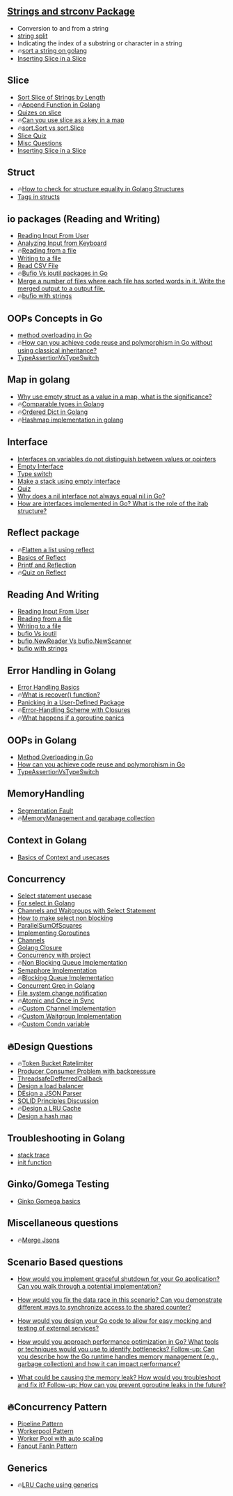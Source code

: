 ## [Strings and strconv Package](https://github.com/MeSabya/Golang/blob/main/01.Strings/00.%20Strings%20and%20strconv%20Package.md)
   - Conversion to and from a string
   - [string split](https://github.com/MeSabya/Golang/blob/main/01.Strings/01.%20StringBasics.md#ways-to-split-a-string-into-a-slice)
   - Indicating the index of a substring or character in a string
   - 🔥[sort a string on golang](https://github.com/MeSabya/Golang/blob/main/01.Strings/01.%20StringBasics.md#sort-a-string-in-go)
   - [Inserting Slice in a Slice](https://github.com/MeSabya/Golang/blob/main/01.Strings/04.%20Inserting%20Slice%20in%20a%20Slice.md)

## Slice 
- [Sort Slice of Strings by Length](https://github.com/MeSabya/Golang/blob/main/000.Slice/00.%20Sort%20Slice%20of%20Strings%20by%20Length.md)
- 🔥[Append Function in Golang](https://github.com/MeSabya/Golang/blob/main/000.Slice/01.%20Understanding%20Append%20function%20in%20slice.md)
- [Quizes on slice](https://github.com/MeSabya/Golang/blob/main/000.Slice/02.%20MoreSliceQuizes.md)
- 🔥[Can you use slice as a key in a map](https://github.com/MeSabya/Golang/blob/main/000.Slice/03.Can%20you%20use%20slice%20as%20a%20key%20in%20a%20map.md)
- 🔥[sort.Sort vs sort.Slice](https://github.com/MeSabya/Golang/blob/main/000.Slice/04.%20sort.Sort%20vs%20sort.Slice.md#sortsort-vs-sortslice)
- [Slice Quiz](https://github.com/MeSabya/Golang/blob/main/01.Strings/09.%20Quiz.md)
- [Misc Questions](https://github.com/MeSabya/Golang/blob/main/01.Strings/07.%20append.md)
- [Inserting Slice in a Slice](https://github.com/MeSabya/Golang/blob/main/01.Strings/04.%20Inserting%20Slice%20in%20a%20Slice.md)

## Struct
- 🔥[How to check for structure equality in Golang Structures](https://github.com/MeSabya/Golang/blob/main/02.%20Structs/00.%20HowToCompareTwoStructs.md)
- [Tags in structs](https://github.com/MeSabya/Golang/blob/main/02.%20Structs/01.%20Tags%20in%20struct.md)
  
## io packages (Reading and Writing)
- [Reading Input From User](https://github.com/MeSabya/Golang/blob/main/05.Reading%20and%20Writing/00.%20Reading%20Input%20From%20User.md)
- [Analyzing Input from Keyboard](https://github.com/MeSabya/Golang/blob/main/05.Reading%20and%20Writing/01.%20Analyzing%20Input%20from%20Keyboard.md)
- 🔥[Reading from a file](https://github.com/MeSabya/Golang/blob/main/05.Reading%20and%20Writing/03.%20Reading%20From%20a%20file.md)
- [Writing to a file](https://github.com/MeSabya/Golang/blob/main/05.Reading%20and%20Writing/04.%20Writing%20to%20a%20File.md)
- [Read CSV File](https://github.com/MeSabya/Golang/blob/main/05.Reading%20and%20Writing/05.%20Read%20CSV%20File.md)
- 🔥[Bufio Vs ioutil packages in Go](https://github.com/MeSabya/Golang/blob/main/05.Reading%20and%20Writing/06.%20bufio%20vs%20ioutil.md)
- [Merge a number of files where each file has sorted words in it. Write the merged output to a output file.](https://github.com/MeSabya/Golang/blob/main/05.Reading%20and%20Writing/10.FileOperations%20in%20Golang%20Vs%20Python.md)
- 🔥[bufio with strings](https://github.com/MeSabya/Golang/blob/main/05.Reading%20and%20Writing/08.%20bufio%20with%20strings.md)

## OOPs Concepts in Go
- [method overloading in Go](https://github.com/MeSabya/Golang/blob/main/12.%20Oops/02.%20Method%20Overloading%20in%20Go.md)
- 🔥[How can you achieve code reuse and polymorphism in Go without using classical inheritance?](https://github.com/MeSabya/Golang/blob/main/12.%20Oops/03.%20How%20can%20you%20achieve%20code%20reuse%20and%20polymorphism%20in%20Go%20without%20using%20classical%20inheritance.md)
- [TypeAssertionVsTypeSwitch](https://github.com/MeSabya/Golang/blob/main/12.%20Oops/04.%20TypeAssertionVsTypeSwitch.md)

## Map in golang
- [Why use empty struct as a value in a map, what is the significance?](https://github.com/MeSabya/Golang/blob/main/07.%20Maps/00.%20Declaration%20and%20Initialization.md#why-use-empty-struct-as-a-value-in-a-map-what-is-the-significance)
- 🔥[Comparable types in Golang](https://github.com/MeSabya/Golang/blob/main/07.%20Maps/02.%20Comparable%20Types%20in%20Golang.md)
- 🔥[Ordered Dict in Golang](https://github.com/MeSabya/Golang/blob/main/07.%20Maps/01.%20Ordered%20Dict%20in%20golang.go)
- 🔥[Hashmap implementation in golang](https://github.com/MeSabya/Golang/blob/main/07.%20Maps/03.%20How%20hashmap%20is%20implemented.md) 

## Interface
- [Interfaces on variables do not distinguish between values or pointers](https://github.com/MeSabya/Golang/blob/main/03.%20InterfacesAndReflection/02.%20Implementation%20of%20Interfaces.md)
- [Empty Interface](https://github.com/MeSabya/Golang/blob/main/03.%20InterfacesAndReflection/03.%20Empty%20Interface.md)
- [Type switch](https://github.com/MeSabya/Golang/blob/main/03.%20InterfacesAndReflection/01.%20The%20Type%20Switch.md)
- [Make a stack using empty interface](https://github.com/MeSabya/Golang/blob/main/03.%20InterfacesAndReflection/06.%20Make%20a%20Stack%20with%20Variable%20Internal%20Types.md)
- [Quiz](https://github.com/MeSabya/Golang/blob/main/03.%20InterfacesAndReflection/07.%20Quiz.md)
- [Why does a nil interface not always equal nil in Go?](https://github.com/MeSabya/Golang/blob/main/03.%20InterfacesAndReflection/10.%20nil%20interface.md)
- [How are interfaces implemented in Go? What is the role of the itab structure?](https://github.com/MeSabya/Golang/blob/main/03.%20InterfacesAndReflection/09.%20How%20are%20interfaces%20implemented%20in%20Go%3F%20What%20is%20the%20role%20of%20the%20itab%20structure.md)

## Reflect package
- 🔥[Flatten a list using reflect](https://github.com/MeSabya/Golang/blob/main/03.%20InterfacesAndReflection/08.%20Flatten%20a%20list%20using%20reflect.go)
- [Basics of Reflect](https://github.com/MeSabya/Golang/blob/main/03.%20InterfacesAndReflection/04.%20ReflectPackage.md)
- [ Printf and Reflection](https://github.com/MeSabya/Golang/blob/main/03.%20InterfacesAndReflection/05.%20Printf%20and%20Reflection.md)
- 🔥[Quiz on Reflect](https://github.com/MeSabya/Golang/blob/main/03.%20InterfacesAndReflection/07.%20Quiz.md)

## Reading And Writing
- [Reading Input From User](https://github.com/MeSabya/Golang/blob/main/05.Reading%20and%20Writing/00.%20Reading%20Input%20From%20User.md)
- [Reading from a file](https://github.com/MeSabya/Golang/blob/main/05.Reading%20and%20Writing/03.%20Reading%20From%20a%20file.md)
- [Writing to a file](https://github.com/MeSabya/Golang/blob/main/05.Reading%20and%20Writing/04.%20Writing%20to%20a%20File.md)
- [bufio Vs ioutil](https://github.com/MeSabya/Golang/blob/main/05.Reading%20and%20Writing/06.%20bufio%20vs%20ioutil.md)
- [bufio.NewReader Vs bufio.NewScanner](https://github.com/MeSabya/Golang/blob/main/05.Reading%20and%20Writing/07.%20bufio.NewReader%20Vs%20bufio.NewScanner.md)
- [bufio with strings](https://github.com/MeSabya/Golang/blob/main/05.Reading%20and%20Writing/08.%20bufio%20with%20strings.md)

## Error Handling in Golang
- [Error Handling Basics](https://github.com/MeSabya/Golang/blob/main/06.%20ErrorHandling/00.%20Error-Handling.md)
- 🔥[What is recover() function?](https://github.com/MeSabya/Golang/blob/main/06.%20ErrorHandling/01.%20Run-time%20Exceptions%20and%20Panic.md#go-panicking)
- [Panicking in a User-Defined Package](https://github.com/MeSabya/Golang/blob/main/06.%20ErrorHandling/02.%20Panicking%20in%20a%20User-Defined%20Package.md)
- 🔥[Error-Handling Scheme with Closures](https://github.com/MeSabya/Golang/blob/main/06.%20ErrorHandling/03.%20Error-Handling%20Scheme%20with%20Closures.md)
- 🔥[What happens if a goroutine panics](https://github.com/MeSabya/Golang/blob/main/06.%20ErrorHandling/05.%20What%20happens%20if%20a%20goroutine%20panics.md)

## OOPs in Golang
- [Method Overloading in Go](https://github.com/MeSabya/Golang/blob/main/12.%20Oops/02.%20Method%20Overloading%20in%20Go.md)
- [How can you achieve code reuse and polymorphism in Go](https://github.com/MeSabya/Golang/blob/main/12.%20Oops/03.%20How%20can%20you%20achieve%20code%20reuse%20and%20polymorphism%20in%20Go%20without%20using%20classical%20inheritance.md)
- [TypeAssertionVsTypeSwitch](https://github.com/MeSabya/Golang/blob/main/12.%20Oops/04.%20TypeAssertionVsTypeSwitch.md)

## MemoryHandling
- [Segmentation Fault](https://github.com/MeSabya/Golang/blob/main/15.%20MemoryHandlingInGo/00.SegmentationFault.md)
- 🔥[MemoryManagement and garabage collection](https://github.com/MeSabya/Golang/blob/main/15.%20MemoryHandlingInGo/01.%20MemoryManagement%20and%20garabage%20collectionin%20Golang.md)

## Context in Golang
- [Basics of Context and usecases](https://github.com/MeSabya/Golang/blob/main/13.%20Context%20in%20golang/00.Basics.md)

## Concurrency
- [Select statement usecase](https://github.com/MeSabya/Golang/blob/main/09.%20Building%20Blocks%20of%20concurrency%20In%20Golang/00.%20Select.md#what-are-the-problems-solved-by-select-statement-in-golang)
- [For select in Golang](https://github.com/MeSabya/Golang/blob/main/09.%20Building%20Blocks%20of%20concurrency%20In%20Golang/05.%20For%20select.md)
- [Channels and Waitgroups with Select Statement](https://github.com/MeSabya/Golang/blob/main/09.%20Building%20Blocks%20of%20concurrency%20In%20Golang/06.0%20Channels%20and%20Waitgroups%20with%20Select%20Statement.md)
- [How to make select non blocking](https://github.com/MeSabya/Golang/blob/main/09.%20Building%20Blocks%20of%20concurrency%20In%20Golang/06.0%20Channels%20and%20Waitgroups%20with%20Select%20Statement.md#how-to-make-select-non-blocking)
- [ParallelSumOfSquares](https://github.com/MeSabya/Golang/blob/main/10.%20Tricky%20Questions/00.%20ParallelSumOfSquares.md)
- [Implementing Goroutines](https://github.com/MeSabya/Golang/blob/main/04.%20GoRoutinesAndChannels/01.%20Implementing%20Goroutines.md)
- [Channels](https://github.com/MeSabya/Golang/blob/main/04.%20GoRoutinesAndChannels/02.%20Channels.md)
- [Golang Closure](https://github.com/MeSabya/Golang/blob/main/04.%20GoRoutinesAndChannels/03.%20Golang%20Closure.md)
- [Concurrency with project](https://blog.devgenius.io/concurrency-with-sample-project-in-golang-297400beb0a4)
- 🔥[Non Blocking Queue Implementation](https://github.com/MeSabya/Golang/blob/main/04.%20GoRoutinesAndChannels/Concurrency%20Problems%20And%20Solutions/00.%20Non%20Blocking%20Queue.md)
- [Semaphore Implementation](https://github.com/MeSabya/Golang/blob/main/04.%20GoRoutinesAndChannels/Concurrency%20Problems%20And%20Solutions/02.%20Semaphore.md)
- 🔥[Blocking Queue Implementation](https://github.com/MeSabya/Golang/blob/main/04.%20GoRoutinesAndChannels/Concurrency%20Problems%20And%20Solutions/01.%20BlockingQueue.md)
- [Concurrent Grep in Golang](https://github.com/MeSabya/Golang/blob/main/04.%20GoRoutinesAndChannels/Concurrency%20Problems%20And%20Solutions/ConcurrentGrep.md)
- [File system change notification](https://github.com/souvikhaldar/file-change/blob/main/main.go)
- 🔥[Atomic and Once in Sync](https://github.com/MeSabya/Golang/blob/main/17.%20DesignQuestions/02.%20SingletonDesignPattern.md)
- 🔥[Custom Channel Implementation](https://github.com/MeSabya/Golang/blob/main/04.%20GoRoutinesAndChannels/05.%20Custom%20Channel%20Implementation.md)
- 🔥[Custom Waitgroup Implementation](https://github.com/MeSabya/Golang/blob/main/04.%20GoRoutinesAndChannels/06.%20Custom%20Waitgroup%20Implementation.md)
- 🔥[Custom Condn variable](https://github.com/MeSabya/Golang/blob/main/04.%20GoRoutinesAndChannels/07.%20Custom%20Condn%20Variable%20Implementation.md)

## 🔥Design Questions
- 🔥[Token Bucket Ratelimiter](https://github.com/MeSabya/Golang/blob/main/09.%20Building%20Blocks%20of%20concurrency%20In%20Golang/000.%20SystemDesignQuestions/000%20RateLimitingAlgorithm.md)
- [Producer Consumer Problem with backpressure](https://github.com/MeSabya/Golang/blob/main/04.%20GoRoutinesAndChannels/Concurrency%20Problems%20And%20Solutions/05.%20Producer%20Consumer%20Problem%20with%20backpressure.md)
- [ThreadsafeDefferredCallback](https://github.com/MeSabya/Golang/blob/main/04.%20GoRoutinesAndChannels/Concurrency%20Problems%20And%20Solutions/04.%20ThreadsafeDefferredCallback.md)
- [Design a load balancer](https://github.com/MeSabya/Golang/blob/main/17.%20DesignQuestions/00.%20Design%20a%20load%20balancer.md)
- [DEsign a JSON Parser](https://github.com/MeSabya/Golang/blob/main/17.%20DesignQuestions/03.%20Design%20a%20JsonParser.md)
- [SOLID Principles Discussion](https://github.com/MeSabya/Golang/tree/main/17.%20DesignQuestions/00.%20SOLID%20Principles)
- 🔥[Design a LRU Cache](https://github.com/MeSabya/Golang/blob/main/00.%20DataStructure%20and%20Algo%20in%20Golang/listInGolang.md)
- [Design a hash map](https://github.com/MeSabya/Golang/blob/main/07.%20Maps/03.%20How%20hashmap%20is%20implemented.md)

## Troubleshooting in Golang
- [stack trace](https://github.com/MeSabya/Golang/blob/main/16.%20TroubleShoot/00.%20Stacktrace.md)
- [init function](https://github.com/MeSabya/Golang/blob/main/16.%20TroubleShoot/00.%20Stacktrace.md#why-init-function-here)

## Ginko/Gomega Testing
- [Ginko Gomega basics](https://github.com/MeSabya/Golang/blob/main/21.%20UnitTestingFW/00.GinkoAndGomega/00.%20Basics.md)

## Miscellaneous questions 
- 🔥[Merge Jsons](https://github.com/MeSabya/Golang/blob/main/10.%20Tricky%20Questions/04.%20MergeJsons.md)

## Scenario Based questions
- [How would you implement graceful shutdown for your Go application? Can you walk through a potential implementation?](https://github.com/MeSabya/Golang/blob/main/20.%20ScenarioBasedQuestions/01.%20Generic%20Concepts.md#2-graceful-shutdown-or-for-select-done-idiom)
- [How would you fix the data race in this scenario? Can you demonstrate different ways to synchronize access to the shared counter?](https://github.com/MeSabya/Golang/blob/main/20.%20ScenarioBasedQuestions/01.%20Generic%20Concepts.md#10-data-race-in-goroutines)
- [How would you design your Go code to allow for easy mocking and testing of external services?](https://github.com/MeSabya/Golang/blob/main/20.%20ScenarioBasedQuestions/01.%20Generic%20Concepts.md#9-interfacing-and-dependency-injection)
- [How would you approach performance optimization in Go? What tools or techniques would you use to identify bottlenecks?
Follow-up: Can you describe how the Go runtime handles memory management (e.g., garbage collection) and how it can impact performance?](https://github.com/MeSabya/Golang/blob/main/20.%20ScenarioBasedQuestions/01.%20Generic%20Concepts.md#6-performance-optimization)

- [What could be causing the memory leak? How would you troubleshoot and fix it?
Follow-up: How can you prevent goroutine leaks in the future?](https://github.com/MeSabya/Golang/blob/main/20.%20ScenarioBasedQuestions/01.%20Generic%20Concepts.md#3-memory-management-and-goroutines)

## 🔥Concurrency Pattern
- [Pipeline Pattern](https://github.com/MeSabya/Golang/blob/main/04.%20GoRoutinesAndChannels/Concurrency%20Problems%20And%20Solutions/Concurrency%20Patterns/01.%20PipelinePattern/00.%20PipelinePattern.md)
- [Workerpool Pattern](https://github.com/MeSabya/Golang/blob/main/04.%20GoRoutinesAndChannels/Concurrency%20Problems%20And%20Solutions/Concurrency%20Patterns/00.Worker%20Pool%20Pattern.md)
- [Worker Pool with auto scaling](https://github.com/MeSabya/Golang/blob/main/17.%20DesignQuestions/04.%20Design%20ThreadPool.md)
- [Fanout FanIn Pattern](https://github.com/MeSabya/Golang/blob/main/04.%20GoRoutinesAndChannels/Concurrency%20Problems%20And%20Solutions/Concurrency%20Patterns/02.%20FanoutFanin.md)

## Generics
- 🔥[LRU Cache using generics](https://github.com/MeSabya/Golang/tree/main/14.%20Generics)
